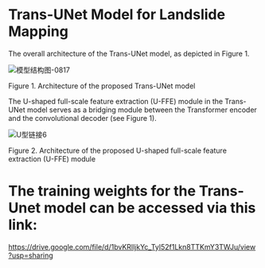 # Trans-UNet Model for Landslide Mapping
The overall architecture of the Trans-UNet model, as depicted in Figure 1. 

![模型结构图-0817](https://github.com/user-attachments/assets/ece2293f-19d5-426a-9c91-5a22c3e53e59)
                                                                     
Figure 1. Architecture of the proposed Trans-UNet model

The U-shaped full-scale feature extraction (U-FFE) module in the Trans-UNet model serves as a bridging module between the Transformer encoder and the convolutional decoder (see Figure 1). 

![U型链接6](https://github.com/user-attachments/assets/0320f898-a862-4a7a-9cd0-b18657839f86)

Figure 2. Architecture of the proposed U-shaped full-scale feature extraction (U-FFE) module

# The training weights for the Trans-Unet model can be accessed via this link:
https://drive.google.com/file/d/1bvKRlljkYc_Tyl52f1Lkn8TTKmY3TWJu/view?usp=sharing
